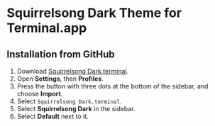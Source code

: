 # Squirrelsong Dark Theme for Terminal.app

## Installation from GitHub

1. Download [Squirrelsong Dark.terminal](Squirrelsong%20Dark.terminal).
2. Open **Settings**, then **Profiles**.
3. Press the button with three dots at the bottom of the sidebar, and choose **Import**.
4. Select `Squirrelsong Dark.terminal`.
5. Select **Squirrelsong Dark** in the sidebar.
6. Select **Default** next to it.
